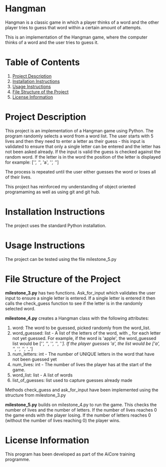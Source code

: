 # Hangman
Hangman is a classic game in which a player thinks of a word and the other player tries to guess that word within a certain amount of attempts.

This is an implementation of the Hangman game, where the computer thinks of a word and the user tries to guess it. 

# Table of Contents
 1. [Project Description](#project-description)
 2. [Installation Instructions](#installation-instructions)
 3. [Usage Instructions](#usage-instructions)
 4. [File Structure of the Project](#file-structure-of-the-project)
 5. [License Information](#license-information)

# Project Description
This project is an implementation of a Hangman game using Python.
The program randomly selects a word from a word list. The user starts with 5 lives and then they need to enter a letter as their guess - this input is validated to ensure that only a single letter can be entered and the letter has not been asked already.
If the input is valid the guess is checked against the random word. If the letter is in the word the position of the letter is displayed for example:
['_', '_', 'a', '_', '_']

The process is repeated until the user either guesses the word or loses all of their lives.

This project has reinforced my understanding of object oriented programaming as well as using git and git hub.

# Installation Instructions
The project uses the standard Python installation.

# Usage Instructions
The project can be tested using the file milestone_5.py

# File Structure of the Project
**milestone_3.py** has two functions. Ask_for_input which validates the user input to ensure a single letter is entered. If a single letter is entered it then calls the check_guess function to see if the letter is in the randomly selected word.

**milestone_4.py** creates a Hangman class with the following attributes:
1. word: The word to be guessed, picked randomly from the word_list. 
2. word_guessed: list - A list of the letters of the word, with _ for each letter not yet guessed. For example, if the word is 'apple', the word_guessed list would be ['_', '_', '_', '_', '_']. If the player guesses 'a', the list would be ['a', '_', '_', '_', '_']
3. num_letters: int - The number of UNIQUE letters in the word that have not been guessed yet
4. num_lives: int - The number of lives the player has at the start of the game.
5. word_list: list - A list of words
6. list_of_guesses: list used to capture guesses already made

Methods check_guess and ask_for_input have been implemented using the structure from milestone_3.py

**milestone_5.py** builds on milestone_4.py to run the game. This checks the number of lives and the number of letters. If the number of lives reaches 0 the game ends with the player losing. If the number of letters reaches 0 (without the number of lives reaching 0) the player wins.

# License Information
This program has been developed as part of the AiCore training programme.